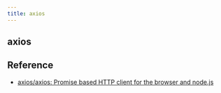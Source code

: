 ```yaml
---
title: axios
---
```


## axios


## Reference
* [axios/axios: Promise based HTTP client for the browser and node.js](https://github.com/axios/axios)
